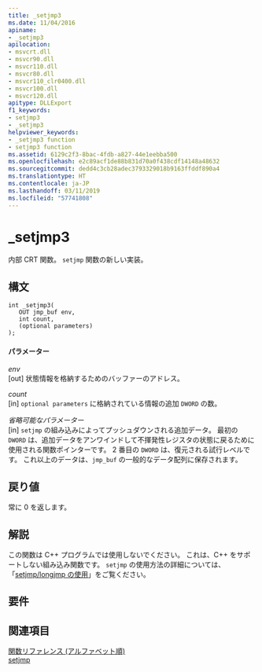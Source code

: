```yaml
---
title: _setjmp3
ms.date: 11/04/2016
apiname:
- _setjmp3
apilocation:
- msvcrt.dll
- msvcr90.dll
- msvcr110.dll
- msvcr80.dll
- msvcr110_clr0400.dll
- msvcr100.dll
- msvcr120.dll
apitype: DLLExport
f1_keywords:
- setjmp3
- _setjmp3
helpviewer_keywords:
- _setjmp3 function
- setjmp3 function
ms.assetid: 6129c2f3-8bac-4fdb-a827-44e1eebba500
ms.openlocfilehash: e2c89acf1de88b831d70a0f438cdf14148a48632
ms.sourcegitcommit: dedd4c3cb28adec3793329018b9163ffddf890a4
ms.translationtype: HT
ms.contentlocale: ja-JP
ms.lasthandoff: 03/11/2019
ms.locfileid: "57741808"
---
```

# <a name="setjmp3"></a>_setjmp3

内部 CRT 関数。 `setjmp` 関数の新しい実装。

## <a name="syntax"></a>構文

```
int _setjmp3(
   OUT jmp_buf env,
   int count,
   (optional parameters)
);
```

#### <a name="parameters"></a>パラメーター

*env*<br/>
[out] 状態情報を格納するためのバッファーのアドレス。

*count*<br/>
[in] `optional parameters` に格納されている情報の追加 `DWORD` の数。

*省略可能なパラメーター*<br/>
[in] `setjmp` の組み込みによってプッシュダウンされる追加データ。 最初の `DWORD` は、追加データをアンワインドして不揮発性レジスタの状態に戻るために使用される関数ポインターです。 2 番目の `DWORD` は、復元される試行レベルです。 これ以上のデータは、`jmp_buf` の一般的なデータ配列に保存されます。

## <a name="return-value"></a>戻り値

常に 0 を返します。

## <a name="remarks"></a>解説

この関数は C++ プログラムでは使用しないでください。 これは、C++ をサポートしない組み込み関数です。 `setjmp` の使用方法の詳細については、「[setjmp/longjmp の使用](../cpp/using-setjmp-longjmp.md)」をご覧ください。

## <a name="requirements"></a>要件

## <a name="see-also"></a>関連項目

[関数リファレンス (アルファベット順)](../c-runtime-library/reference/crt-alphabetical-function-reference.md)<br/>
[setjmp](../c-runtime-library/reference/setjmp.md)
